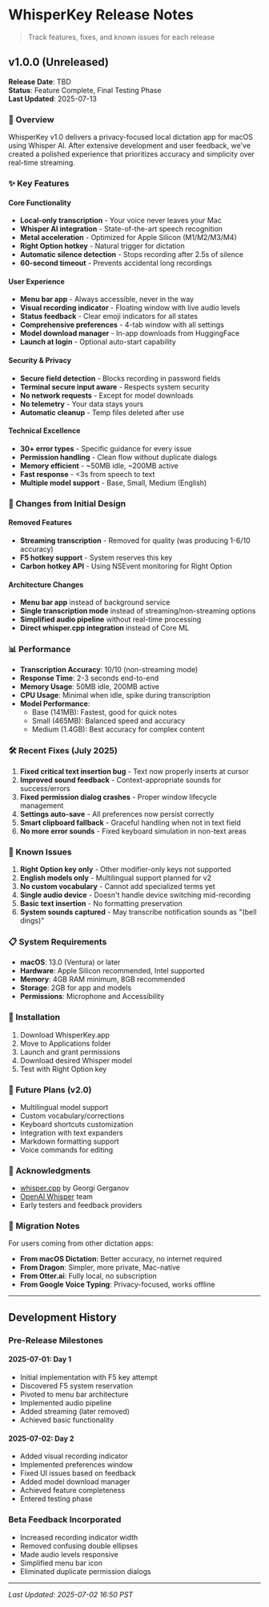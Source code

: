# WhisperKey Release Notes

> Track features, fixes, and known issues for each release

## v1.0.0 (Unreleased)

**Release Date**: TBD  
**Status**: Feature Complete, Final Testing Phase  
**Last Updated**: 2025-07-13

### 🎯 Overview

WhisperKey v1.0 delivers a privacy-focused local dictation app for macOS using Whisper AI. After extensive development and user feedback, we've created a polished experience that prioritizes accuracy and simplicity over real-time streaming.

### ✨ Key Features

#### Core Functionality
- **Local-only transcription** - Your voice never leaves your Mac
- **Whisper AI integration** - State-of-the-art speech recognition
- **Metal acceleration** - Optimized for Apple Silicon (M1/M2/M3/M4)
- **Right Option hotkey** - Natural trigger for dictation
- **Automatic silence detection** - Stops recording after 2.5s of silence
- **60-second timeout** - Prevents accidental long recordings

#### User Experience
- **Menu bar app** - Always accessible, never in the way
- **Visual recording indicator** - Floating window with live audio levels
- **Status feedback** - Clear emoji indicators for all states
- **Comprehensive preferences** - 4-tab window with all settings
- **Model download manager** - In-app downloads from HuggingFace
- **Launch at login** - Optional auto-start capability

#### Security & Privacy
- **Secure field detection** - Blocks recording in password fields
- **Terminal secure input aware** - Respects system security
- **No network requests** - Except for model downloads
- **No telemetry** - Your data stays yours
- **Automatic cleanup** - Temp files deleted after use

#### Technical Excellence
- **30+ error types** - Specific guidance for every issue
- **Permission handling** - Clean flow without duplicate dialogs
- **Memory efficient** - ~50MB idle, ~200MB active
- **Fast response** - <3s from speech to text
- **Multiple model support** - Base, Small, Medium (English)

### 🔄 Changes from Initial Design

#### Removed Features
- **Streaming transcription** - Removed for quality (was producing 1-6/10 accuracy)
- **F5 hotkey support** - System reserves this key
- **Carbon hotkey API** - Using NSEvent monitoring for Right Option

#### Architecture Changes
- **Menu bar app** instead of background service
- **Single transcription mode** instead of streaming/non-streaming options
- **Simplified audio pipeline** without real-time processing
- **Direct whisper.cpp integration** instead of Core ML

### 📊 Performance

- **Transcription Accuracy**: 10/10 (non-streaming mode)
- **Response Time**: 2-3 seconds end-to-end
- **Memory Usage**: 50MB idle, 200MB active
- **CPU Usage**: Minimal when idle, spike during transcription
- **Model Performance**:
  - Base (141MB): Fastest, good for quick notes
  - Small (465MB): Balanced speed and accuracy
  - Medium (1.4GB): Best accuracy for complex content

### 🛠️ Recent Fixes (July 2025)

1. **Fixed critical text insertion bug** - Text now properly inserts at cursor
2. **Improved sound feedback** - Context-appropriate sounds for success/errors
3. **Fixed permission dialog crashes** - Proper window lifecycle management
4. **Settings auto-save** - All preferences now persist correctly
5. **Smart clipboard fallback** - Graceful handling when not in text field
6. **No more error sounds** - Fixed keyboard simulation in non-text areas

### 🐛 Known Issues

1. **Right Option key only** - Other modifier-only keys not supported
2. **English models only** - Multilingual support planned for v2
3. **No custom vocabulary** - Cannot add specialized terms yet
4. **Single audio device** - Doesn't handle device switching mid-recording
5. **Basic text insertion** - No formatting preservation
6. **System sounds captured** - May transcribe notification sounds as "(bell dings)"

### 📋 System Requirements

- **macOS**: 13.0 (Ventura) or later
- **Hardware**: Apple Silicon recommended, Intel supported
- **Memory**: 4GB RAM minimum, 8GB recommended
- **Storage**: 2GB for app and models
- **Permissions**: Microphone and Accessibility

### 🚀 Installation

1. Download WhisperKey.app
2. Move to Applications folder
3. Launch and grant permissions
4. Download desired Whisper model
5. Test with Right Option key

### 🔮 Future Plans (v2.0)

- Multilingual model support
- Custom vocabulary/corrections
- Keyboard shortcuts customization
- Integration with text expanders
- Markdown formatting support
- Voice commands for editing

### 🙏 Acknowledgments

- [whisper.cpp](https://github.com/ggerganov/whisper.cpp) by Georgi Gerganov
- [OpenAI Whisper](https://github.com/openai/whisper) team
- Early testers and feedback providers

### 📝 Migration Notes

For users coming from other dictation apps:
- **From macOS Dictation**: Better accuracy, no internet required
- **From Dragon**: Simpler, more private, Mac-native
- **From Otter.ai**: Fully local, no subscription
- **From Google Voice Typing**: Privacy-focused, works offline

---

## Development History

### Pre-Release Milestones

#### 2025-07-01: Day 1
- Initial implementation with F5 key attempt
- Discovered F5 system reservation
- Pivoted to menu bar architecture
- Implemented audio pipeline
- Added streaming (later removed)
- Achieved basic functionality

#### 2025-07-02: Day 2
- Added visual recording indicator
- Implemented preferences window
- Fixed UI issues based on feedback
- Added model download manager
- Achieved feature completeness
- Entered testing phase

### Beta Feedback Incorporated
- Increased recording indicator width
- Removed confusing double ellipses
- Made audio levels responsive
- Simplified menu bar icon
- Eliminated duplicate permission dialogs

---

*Last Updated: 2025-07-02 16:50 PST*